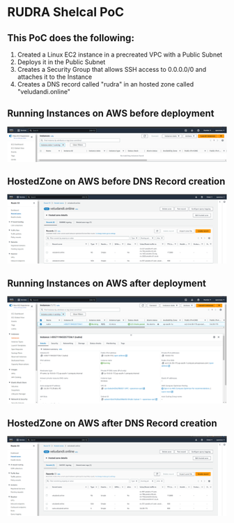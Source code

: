 # RUDRA Shelcal PoC

## This PoC does the following:
1. Created a Linux EC2 instance in a precreated VPC with a Public Subnet
2. Deploys it in the Public Subnet
3. Creates a Security Group that allows SSH access to 0.0.0.0/0 and attaches it to the Instance
4. Creates a DNS record called "rudra" in an hosted zone called "veludandi.online"

## Running Instances on AWS before deployment

![Running-Instances-Before.png](./img/Running-Instances-Before.png)

## HostedZone on AWS before DNS Record creation

![HostedZone-Before-DNSRecord.png](./img/HostedZone-Before-DNSRecord.png)

## Running Instances on AWS after deployment

![Running-Instances-After.png](./img/Running-Instances-After.png)

## HostedZone on AWS after DNS Record creation

![HostedZone-After-DNSRecord.png](./img/HostedZone-After-DNSRecord.png)